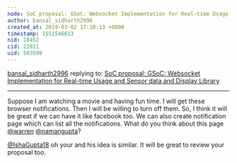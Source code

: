 ```yaml
---
node: SoC proposal: GSoC: Websocket Implementation for Real-time Usage and Sensor data and Display Library
author: bansal_sidharth2996
created_at: 2019-03-02 17:10:13 +0000
timestamp: 1551546613
nid: 18452
cid: 22011
uid: 503599
---
```




[bansal_sidharth2996](../profile/bansal_sidharth2996) replying to: [SoC proposal: GSoC: Websocket Implementation for Real-time Usage and Sensor data and Display Library](../notes/namangupta/03-02-2019/soc-proposal)

----
Suppose I am watching a movie and having fun time. I will get these browser notifications. Then I will be willing to turn off them. So, I think it will be great if we can have it like facebook too.
We can also create notification page which can list all the notifications. What do you think about this page [@warren](/profile/warren) [@namangupta](/profile/namangupta)?

[@IshaGupta18](/profile/IshaGupta18) oh your and his idea is similar. It will be great to review your proposal too.
